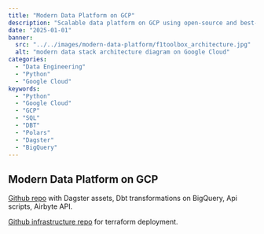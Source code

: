 ```yaml
---
title: "Modern Data Platform on GCP"
description: "Scalable data platform on GCP using open-source and best-in-class GCP solutions (Dagster, DBT, BigQuery, Airbyte, Metabase)."
date: "2025-01-01"
banner:
  src: "../../images/modern-data-platform/f1toolbox_architecture.jpg"
  alt: "modern data stack architecture diagram on Google Cloud"
categories:
  - "Data Engineering"
  - "Python"
  - "Google Cloud"
keywords:
  - "Python"
  - "Google Cloud"
  - "GCP"
  - "SQL"
  - "DBT"
  - "Polars"
  - "Dagster"
  - "BigQuery"
---
```


## Modern Data Platform on GCP

[Github repo](https://github.com/boccileonardo/f1toolbox) with Dagster assets, Dbt transformations on BigQuery, Api scripts, Airbyte API.

[Github infrastructure repo](https://github.com/boccileonardo/f1toolbox) for terraform deployment.